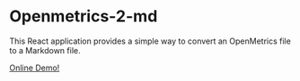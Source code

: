 # Openmetrics-2-md
This React application provides a simple way to convert an OpenMetrics file to a Markdown file.

[Online Demo!](https://jburgess.github.io/openmetrics-2-md/)
